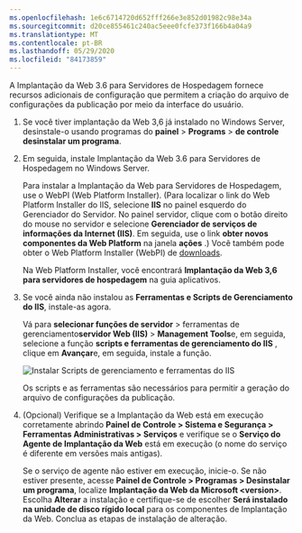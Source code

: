 ```yaml
---
ms.openlocfilehash: 1e6c6714720d652fff266e3e852d01982c98e34a
ms.sourcegitcommit: d20ce855461c240ac5eee0fcfe373f166b4a04a9
ms.translationtype: MT
ms.contentlocale: pt-BR
ms.lasthandoff: 05/29/2020
ms.locfileid: "84173859"
---
```

A Implantação da Web 3.6 para Servidores de Hospedagem fornece recursos adicionais de configuração que permitem a criação do arquivo de configurações da publicação por meio da interface do usuário.

1. Se você tiver implantação da Web 3,6 já instalado no Windows Server, desinstale-o usando programas do **painel**  >  **Programs**  >  **de controle desinstalar um programa**.

2. Em seguida, instale Implantação da Web 3.6 para Servidores de Hospedagem no Windows Server.

    Para instalar a Implantação da Web para Servidores de Hospedagem, use o WebPI (Web Platform Installer). (Para localizar o link do Web Platform Installer do IIS, selecione **IIS** no painel esquerdo do Gerenciador do Servidor. No painel servidor, clique com o botão direito do mouse no servidor e selecione **Gerenciador de serviços de informações da Internet (IIS)**. Em seguida, use o link **obter novos componentes da Web Platform** na janela **ações** .) Você também pode obter o Web Platform Installer (WebPI) de [downloads](https://www.microsoft.com/web/downloads/platform.aspx).

    Na Web Platform Installer, você encontrará **Implantação da Web 3,6 para servidores de hospedagem** na guia aplicativos.

3. Se você ainda não instalou as **Ferramentas e Scripts de Gerenciamento do IIS**, instale-as agora.

    Vá para **selecionar funções de servidor**  >  ferramentas de gerenciamento**servidor Web (IIS)**  >  **Management Tools**e, em seguida, selecione a função **scripts e ferramentas de gerenciamento do IIS** , clique em **Avançar**e, em seguida, instale a função.

    ![Instalar Scripts de gerenciamento e ferramentas do IIS](../../deployment/media/tutorial-iis-management-scripts-and-tools.png)

    Os scripts e as ferramentas são necessários para permitir a geração do arquivo de configurações da publicação.

4. (Opcional) Verifique se a Implantação da Web está em execução corretamente abrindo **Painel de Controle > Sistema e Segurança > Ferramentas Administrativas > Serviços** e verifique se o **Serviço do Agente de Implantação da Web** está em execução (o nome do serviço é diferente em versões mais antigas).

    Se o serviço de agente não estiver em execução, inicie-o. Se não estiver presente, acesse **Painel de Controle > Programas > Desinstalar um programa**, localize **Implantação da Web da Microsoft \<version>**. Escolha **Alterar** a instalação e certifique-se de escolher **Será instalado na unidade de disco rígido local** para os componentes de Implantação da Web. Conclua as etapas de instalação de alteração.